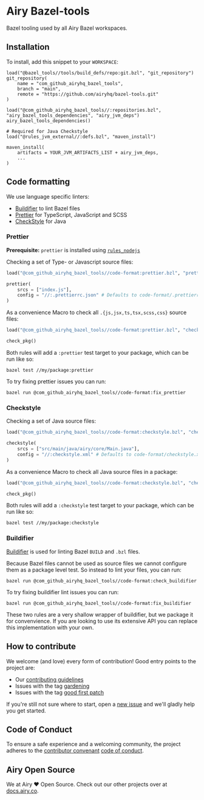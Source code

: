 # Airy Bazel-tools

Bazel tooling used by all Airy Bazel workspaces.

## Installation

To install, add this snippet to your `WORKSPACE`:

```
load("@bazel_tools//tools/build_defs/repo:git.bzl", "git_repository")
git_repository(
    name = "com_github_airyhq_bazel_tools",
    branch = "main",
    remote = "https://github.com/airyhq/bazel-tools.git"
)

load("@com_github_airyhq_bazel_tools//:repositories.bzl", "airy_bazel_tools_dependencies", "airy_jvm_deps")
airy_bazel_tools_dependencies()

# Required for Java Checkstyle
load("@rules_jvm_external//:defs.bzl", "maven_install")

maven_install(
    artifacts = YOUR_JVM_ARTIFACTS_LIST + airy_jvm_deps,
    ...
)
```

## Code formatting

We use language specific linters:

- [Buildifier](https://github.com/bazelbuild/buildtools/tree/master/buildifier)
  to lint Bazel files
- [Prettier](https://prettier.io/) for TypeScript, JavaScript and SCSS
- [CheckStyle](https://checkstyle.sourceforge.io/) for Java

### Prettier

**Prerequisite:** `prettier` is installed using [`rules_nodejs`](https://bazelbuild.github.io/rules_nodejs/)

Checking a set of Type- or Javascript source files:

```python
load("@com_github_airyhq_bazel_tools//code-format:prettier.bzl", "prettier")

prettier(
    srcs = ["index.js"],
    config = "//:.prettierrc.json" # Defaults to code-format/.prettierrc.json
)
```

As a convenience Macro to check all `.{js,jsx,ts,tsx,scss,css}` source files:

```python
load("@com_github_airyhq_bazel_tools//code-format:prettier.bzl", "check_pkg")

check_pkg()
```

Both rules will add a `:prettier` test target to your package, which can be run like so:

```shell script
bazel test //my/package:prettier
```

To try fixing prettier issues you can run:

```shell script
bazel run @com_github_airyhq_bazel_tools//code-format:fix_prettier
```

### Checkstyle

Checking a set of Java source files:

```python
load("@com_github_airyhq_bazel_tools//code-format:checkstyle.bzl", "checkstyle")

checkstyle(
    srcs = ["src/main/java/airy/core/Main.java"],
    config = "//:checkstyle.xml" # Defaults to code-format/checkstyle.xml
)
```

As a convenience Macro to check all Java source files in a package:

```python
load("@com_github_airyhq_bazel_tools//code-format:checkstyle.bzl", "check_pkg")

check_pkg()
```

Both rules will add a `:checkstyle` test target to your package, which can be run like so:

```shell script
bazel test //my/package:checkstyle
```

### Buildifier

[Buildifier](https://github.com/bazelbuild/buildtools/tree/master/buildifier) is used for linting Bazel `BUILD` and `.bzl` files.

Because Bazel files cannot be used as source files we cannot configure them as a package level test.
So instead to lint your files, you can run:

```shell script
bazel run @com_github_airyhq_bazel_tools//code-format:check_buildifier
```

To try fixing buildifier lint issues you can run:

```shell script
bazel run @com_github_airyhq_bazel_tools//code-format:fix_buildifier
```

These two rules are a very shallow wrapper of buildifier, but we package it for convenvience. If you are looking
to use its extensive API you can replace this implementation with your own.

## How to contribute

We welcome (and love) every form of contribution! Good entry points to the
project are:

- Our [contributing guidelines](TODO)
- Issues with the tag
  [gardening](https://github.com/airyhq/bazel-tools/issues?q=is%3Aissue+is%3Aopen+label%3Agardening)
- Issues with the tag [good first
  patch](https://github.com/airyhq/bazel-tools/issues?q=is%3Aissue+is%3Aopen+label%3A%22good+first+patch%22)

If you're still not sure where to start, open a [new
issue](https://github.com/airyhq/bazel-tools/issues/new) and we'll gladly help you get
started.

## Code of Conduct

To ensure a safe experience and a welcoming community, the project adheres to the [contributor
convenant](https://www.contributor-covenant.org/) [code of
conduct](/code_of_conduct.md).


## Airy Open Source

We at Airy ❤️ Open Source. Check out our other projects over at [docs.airy.co](https://docs.airy.co).
